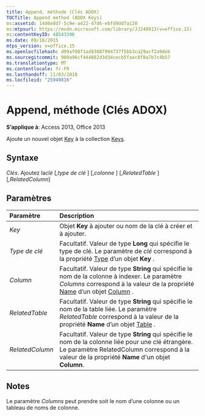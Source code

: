 ```yaml
---
title: Append, méthode (Clés ADOX)
TOCTitle: Append method (ADOX Keys)
ms:assetid: 14d6e8d7-5c9e-a422-47d6-ebfd9dd7a120
ms:mtpsurl: https://msdn.microsoft.com/library/JJ248913(v=office.15)
ms:contentKeyID: 48543396
ms.date: 09/18/2015
mtps_version: v=office.15
ms.openlocfilehash: d99af00f1ad83087994737f5bb3ca29acf2a9deb
ms.sourcegitcommit: 980a96cf444882d3d34cecb5faac8f8a7b7c4b57
ms.translationtype: MT
ms.contentlocale: fr-FR
ms.lasthandoff: 11/03/2018
ms.locfileid: "25949816"
---
```

# <a name="append-method-adox-keys"></a>Append, méthode (Clés ADOX)

**S’applique à**: Access 2013, Office 2013

Ajoute un nouvel objet [Key](key-object-adox.md) à la collection [Keys](keys-collection-adox.md).

## <a name="syntax"></a>Syntaxe

*Clés*. Ajoutez la*clé* \[,*type de clé* \] \[,*colonne* \] \[,*RelatedTable* \] \[,*RelatedColumn*\]

## <a name="parameters"></a>Paramètres

|Paramètre|Description|
|:--------|:----------|
|*Key* |Objet **Key** à ajouter ou nom de la clé à créer et à ajouter.|
|*Type de clé* |Facultatif. Valeur de type **Long** qui spécifie le type de clé. Le paramètre de *clé* correspond à la propriété [Type](https://docs.microsoft.com/office/vba/access/concepts/miscellaneous/type-property-keyadox) d’un objet **Key** .|
|*Column* |Facultatif. Valeur de type **String** qui spécifie le nom de la colonne à indexer. Le paramètre *Columns* correspond à la valeur de la propriété [Name](name-property-adox.md) d’un objet [Column](column-object-adox.md) .|
|*RelatedTable* |Facultatif. Valeur de type **String** qui spécifie le nom de la table liée. Le paramètre *RelatedTable* correspond à la valeur de la propriété **Name** d’un objet [Table](table-object-adox.md) .|
|*RelatedColumn* |Facultatif. Valeur de type **String** qui spécifie le nom de la colonne liée pour une clé étrangère. Le paramètre RelatedColumn correspond à la valeur de la propriété **Name** d'un objet **Column**.|

## <a name="remarks"></a>Notes

Le paramètre *Columns* peut prendre soit le nom d’une colonne ou un tableau de noms de colonne.

